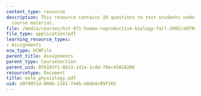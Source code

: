 ```yaml
---
content_type: resource
description: This resource contains 10 questions to test students understanding of
  course material.
file: /media/courses/hst-071-human-reproductive-biology-fall-2005/a979051d06662181744be8de4c09f165_male_physiology.pdf
file_type: application/pdf
learning_resource_types:
- Assignments
ocw_type: OCWFile
parent_title: Assignments
parent_type: CourseSection
parent_uid: 078183f1-8b13-141a-1cdd-79ec45816206
resourcetype: Document
title: male_physiology.pdf
uid: a979051d-0666-2181-744b-e8de4c09f165
---
```

